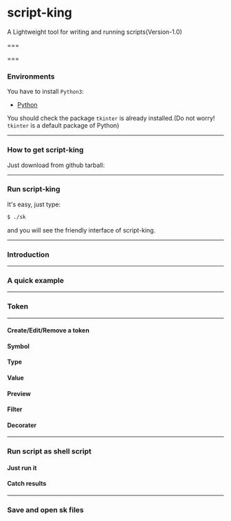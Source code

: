 script-king
===========

A Lightweight tool for writing and running scripts(Version-1.0)

===


===

### Environments

You have to install `Python3`:

* [Python](https://www.python.org/)

You should check the package `tkinter` is already installed.(Do not worry! `tkinter` is a default package of Python)

---

### How to get script-king

Just download from github tarball:

---

### Run script-king

It's easy, just type:

```sh
$ ./sk
```

and you will see the friendly interface of script-king.

---

### Introduction

---

### A quick example

---

### Token

---

#### Create/Edit/Remove a token

#### Symbol

#### Type

#### Value

#### Preview

#### Filter

#### Decorater

---

### Run script as shell script

#### Just run it

#### Catch results

---

### Save and open sk files
